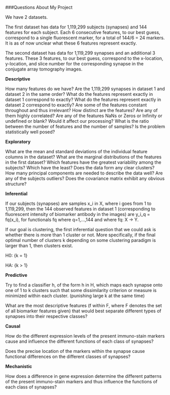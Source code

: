 
###Questions About My Project

We have 2 datasets. 

The first dataset has data for 1,119,299 subjects (synapses) and 144 features for each subject. Each 6 consecutive features, to our best guess, correspond to a single fluorescent marker, for a total of 144/6 = 24 markers. It is as of now unclear what these 6 features represent exactly. 

The second dataset has data for 1,119,299 synapses and an additional 3 features. These 3 features, to our best guess, correspond to the x-location, y-location, and slice number for the corresponding synapse in the conjugate array tomography images.


**Descriptive**

How many features do we have?
Are the 1,119,299 synapses in dataset 1 and dataset 2 in the same order?
What do the features represent exactly in dataset 1 correspond to exactly? 
What do the features represent exactly in dataset 2 correspond to exactly? 
Are some of the features constant throughout and thus irrelevant?
How distinct are the features? Are any of them highly correlated?
Are any of the features NaNs or Zeros or Infinity or undefined or blank? Would it affect our processing?
What is the ratio between the number of features and the number of samples? Is the problem statistically well posed?


**Exploratory** 

What are the mean and standard deviations of the individual feature columns in the dataset?
What are the marginal distributions of the features in the first dataset?
Which features have the greatest variability among the subjects? Which have the least?
Does the data form any clear clusters?
How many principal components are needed to describe the data well?
Are any of the subjects outliers?
Does the covariance matrix exhibit any obvious structure?


**Inferential** 

If our subjects (synapses) are samples x_i in X, where i goes from 1 to 1,119,299, then the 144 observed features in dataset 1 (corresponding to fluorescent intensity of biomarker antibody in the images) are y_i_q = fq(x_i), for functionals fq where q=1,...,144 and where fq: X -> Y. 

If our goal is clustering, the first inferential question that we could ask is whether there is more than 1 cluster or not. More specifically, if the final optimal number of clusters k depending on some clustering paradigm is larger than 1, then clusters exist. 

H0: {k = 1}

HA: {k > 1}

**Predictive**

Try to find a classifier h, of the form h in H, which maps each synapse onto one of 1 to k clusters such that some dissimilarity criterion or measure is minimized within each cluster. (punishing large k at the same time)

What are the most descriptive features (f within F, where F denotes the set of all biomarker features given) that would best separate different types of synapses into their respective classes?  


**Causal** 

How do the different expression levels of the present immuno-stain markers cause and influence the different functions of each class of synapses? 

Does the precise location of the markers within the synapse cause functional differences on the different classes of synapses?


**Mechanistic** 

How does a difference in gene expression determine the different patterns of the present immuno-stain markers and thus influence the functions of each class of synapses?




